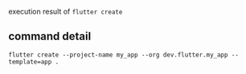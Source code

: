 execution result of `flutter create`

## command detail

```
flutter create --project-name my_app --org dev.flutter.my_app --template=app .
```
